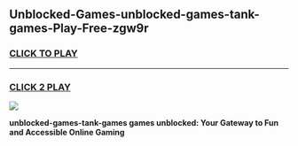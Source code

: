 
## Unblocked-Games-unblocked-games-tank-games-Play-Free-zgw9r
<h3>
<a href="https://premium76.site?title=unblocked-games-tank-games&ref=23A">CLICK TO PLAY</a></h3>
<hr>

<h3>
<a href="https://premium76.site?title=unblocked-games-tank-games&ref=23A">CLICK 2 PLAY</a>
  
</h3>

<a href="https://premium76.site?title=unblocked-games-tank-games&ref=23A"><img src="https://clearcache.store/games.png"></a>


**unblocked-games-tank-games games unblocked: Your Gateway to Fun and Accessible Online Gaming**
